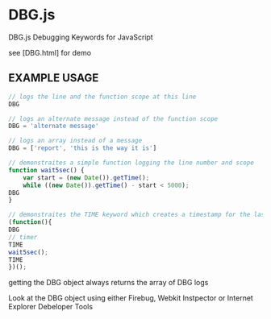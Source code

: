 DBG.js
======

DBG.js  Debugging Keywords for JavaScript

see [DBG.html] for demo

## EXAMPLE USAGE

```javascript
// logs the line and the function scope at this line
DBG

// logs an alternate message instead of the function scope
DBG = 'alternate message'

// logs an array instead of a message
DBG = ['report', 'this is the way it is']

// demonstraites a simple function logging the line number and scope
function wait5sec() {
	var start = (new Date()).getTime();
	while ((new Date()).getTime() - start < 5000);
DBG
}

// demonstraites the TIME keyword which creates a timestamp for the last time that line was accessed
(function(){
DBG
// timer
TIME
wait5sec();
TIME
})();
```

getting the DBG object always returns the array of DBG logs

Look at the DBG object using either Firebug, Webkit Instpector or Internet Explorer Debeloper Tools
